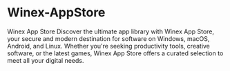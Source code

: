 # Winex-AppStore
Winex App Store  Discover the ultimate app library with Winex App Store, your secure and modern destination for software on Windows, macOS, Android, and Linux. Whether you're seeking productivity tools, creative software, or the latest games, Winex App Store offers a curated selection to meet all your digital needs.
